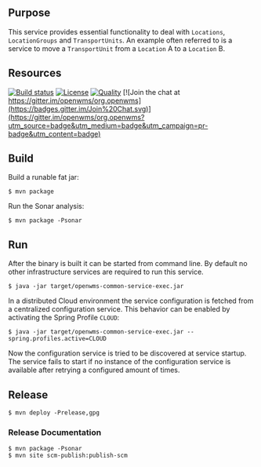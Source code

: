 ## Purpose

This service provides essential functionality to deal with `Locations`, `LocationGroups`
and `TransportUnits`. An example often referred to is a service to move a `TransportUnit`
from a `Location` A to a `Location` B. 

## Resources

[![Build status](https://travis-ci.com/openwms/org.openwms.common.service.svg?branch=master)](https://travis-ci.com/openwms/org.openwms.common.service)
[![License](https://img.shields.io/badge/License-Apache%202.0-blue.svg)](LICENSE)
[![Quality](https://sonarcloud.io/api/project_badges/measure?project=org.openwms:org.openwms.common.service&metric=alert_status)](https://sonarcloud.io/dashboard?id=org.openwms:org.openwms.common.service)
[![Join the chat at https://gitter.im/openwms/org.openwms](https://badges.gitter.im/Join%20Chat.svg)](https://gitter.im/openwms/org.openwms?utm_source=badge&utm_medium=badge&utm_campaign=pr-badge&utm_content=badge)

## Build

Build a runable fat jar:

```
$ mvn package
```

Run the Sonar analysis:

```
$ mvn package -Psonar
```

## Run

After the binary is built it can be started from command line. By default no other infrastructure services are required to run this service.

```
$ java -jar target/openwms-common-service-exec.jar
```

In a distributed Cloud environment the service configuration is fetched from a centralized configuration service. This behavior can be 
enabled by activating the Spring Profile `CLOUD`:

```
$ java -jar target/openwms-common-service-exec.jar --spring.profiles.active=CLOUD
```

Now the configuration service is tried to be discovered at service startup. The service fails to start if no instance of the configuration
service is available after retrying a configured amount of times.

## Release

```
$ mvn deploy -Prelease,gpg
```

### Release Documentation

```
$ mvn package -Psonar
$ mvn site scm-publish:publish-scm
```
